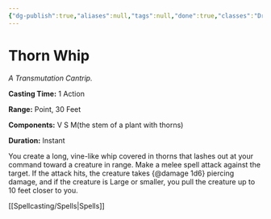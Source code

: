 ```yaml
---
{"dg-publish":true,"aliases":null,"tags":null,"done":true,"classes":"Druid, Artificer (Revisited), Artificer,","spellLevel":0,"school":"Transmutation","source":"PHB","permalink":"/spells/thorn-whip/","dgHomeLink":false,"dgPassFrontmatter":true}
---
```


# Thorn Whip
*A Transmutation Cantrip.*

**Casting Time:** 1 Action

**Range:** Point, 30 Feet

**Components:** V S M(the stem of a plant with thorns)

**Duration:** Instant

You create a long, vine-like whip covered in thorns that lashes out at your command toward a creature in range. Make a melee spell attack against the target. If the attack hits, the creature takes {@damage 1d6} piercing damage, and if the creature is Large or smaller, you pull the creature up to 10 feet closer to you.

[[Spellcasting/Spells|Spells]]